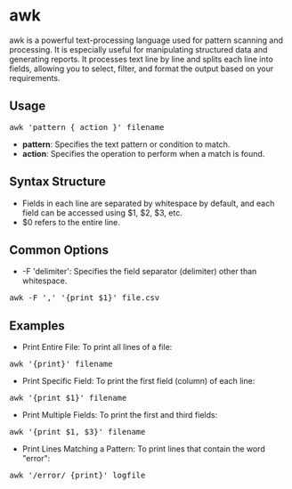 # awk

awk is a powerful text-processing language used for pattern scanning and processing. It is especially useful for manipulating structured data and generating reports. It processes text line by line and splits each line into fields, allowing you to select, filter, and format the output based on your requirements.

## Usage

<pre>
awk 'pattern { action }' filename
</pre>

+ <b>pattern</b>: Specifies the text pattern or condition to match.
+ <b>action</b>: Specifies the operation to perform when a match is found.

## Syntax Structure
+ Fields in each line are separated by whitespace by default, and each field can be accessed using $1, $2, $3, etc.
+ $0 refers to the entire line.

## Common Options

+ -F 'delimiter': Specifies the field separator (delimiter) other than whitespace.

<pre>
awk -F ',' '{print $1}' file.csv
</pre>


## Examples

+ Print Entire File: To print all lines of a file:

<pre>
awk '{print}' filename
</pre>

+ Print Specific Field: To print the first field (column) of each line:

<pre>
awk '{print $1}' filename
</pre>


+ Print Multiple Fields: To print the first and third fields:

<pre>
awk '{print $1, $3}' filename
</pre>


+ Print Lines Matching a Pattern: To print lines that contain the word "error":

<pre>
awk '/error/ {print}' logfile
</pre>
